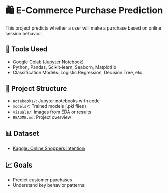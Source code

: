 # 🛍️ E-Commerce Purchase Prediction

This project predicts whether a user will make a purchase based on online session behavior.

## 🔧 Tools Used
- Google Colab (Jupyter Notebook)
- Python, Pandas, Scikit-learn, Seaborn, Matplotlib
- Classification Models: Logistic Regression, Decision Tree, etc.

## 📁 Project Structure
- `notebooks/`: Jupyter notebooks with code
- `models/`: Trained models (.pkl files)
- `visuals/`: Images from EDA or results
- `README.md`: Project overview

## 📊 Dataset
- [Kaggle: Online Shoppers Intention](https://www.kaggle.com/datasets/rohitrox/online-shoppers-intention)

## 📈 Goals
- Predict customer purchases
- Understand key behavior patterns
